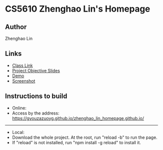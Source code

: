 # CS5610 Zhenghao Lin's Homepage

## Author

Zhenghao Lin

## Links

- [Class Link](https://johnguerra.co/classes/webDevelopment_fall_2021/)
- [Project Objective Slides](https://docs.google.com/presentation/d/e/2PACX-1vRFi9UDP_dZ30jrZV1dtE_k_BVRZvSneCSWFOXLhPWdzJMz5T-hXG9ZIgnLOClFA24JBCWlkSQOYjE2/pub?start=false&loop=false&delayms=3000)
- [Demo](https://www.youtube.com/watch?v=9auRD-YkQmQ)
- [Screenshot](https://github.com/gyouzazuoyg/Personal-Home-Page/blob/17774e753a478057e4c1006e335b29992e06a628/asset/screenshot.png)

## Instructions to build
- Online:
- Access by the address: https://gyouzazuoyg.github.io/zhenghao_lin_homepage.github.io/
------------
- Local:
- Download the whole project. At the root, run "reload -b" to run the page.
- If "reload" is not installed, run "npm install -g reload" to install it.
